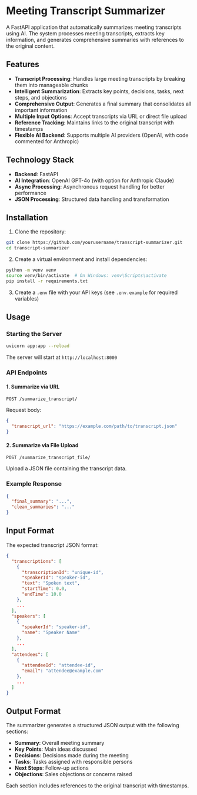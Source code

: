 # Meeting Transcript Summarizer

A FastAPI application that automatically summarizes meeting transcripts using AI. The system processes meeting transcripts, extracts key information, and generates comprehensive summaries with references to the original content.

## Features

- **Transcript Processing**: Handles large meeting transcripts by breaking them into manageable chunks
- **Intelligent Summarization**: Extracts key points, decisions, tasks, next steps, and objections
- **Comprehensive Output**: Generates a final summary that consolidates all important information
- **Multiple Input Options**: Accept transcripts via URL or direct file upload
- **Reference Tracking**: Maintains links to the original transcript with timestamps
- **Flexible AI Backend**: Supports multiple AI providers (OpenAI, with code commented for Anthropic)

## Technology Stack

- **Backend**: FastAPI
- **AI Integration**: OpenAI GPT-4o (with option for Anthropic Claude)
- **Async Processing**: Asynchronous request handling for better performance
- **JSON Processing**: Structured data handling and transformation

## Installation

1. Clone the repository:
```bash
git clone https://github.com/yourusername/transcript-summarizer.git
cd transcript-summarizer
```

2. Create a virtual environment and install dependencies:
```bash
python -m venv venv
source venv/bin/activate  # On Windows: venv\Scripts\activate
pip install -r requirements.txt
```

3. Create a `.env` file with your API keys (see `.env.example` for required variables)

## Usage

### Starting the Server

```bash
uvicorn app:app --reload
```

The server will start at `http://localhost:8000`

### API Endpoints

#### 1. Summarize via URL

`POST /summarize_transcript/`

Request body:
```json
{
  "transcript_url": "https://example.com/path/to/transcript.json"
}
```

#### 2. Summarize via File Upload

`POST /summarize_transcript_file/`

Upload a JSON file containing the transcript data.

### Example Response

```json
{
  "final_summary": "...",
  "clean_summaries": "..."
}
```

## Input Format

The expected transcript JSON format:

```json
{
  "transcriptions": [
    {
      "transcriptionId": "unique-id",
      "speakerId": "speaker-id",
      "text": "Spoken text",
      "startTime": 0.0,
      "endTime": 10.0
    },
    ...
  ],
  "speakers": [
    {
      "speakerId": "speaker-id",
      "name": "Speaker Name"
    },
    ...
  ],
  "attendees": [
    {
      "attendeeId": "attendee-id",
      "email": "attendee@example.com"
    },
    ...
  ]
}
```

## Output Format

The summarizer generates a structured JSON output with the following sections:

- **Summary**: Overall meeting summary
- **Key Points**: Main ideas discussed
- **Decisions**: Decisions made during the meeting
- **Tasks**: Tasks assigned with responsible persons
- **Next Steps**: Follow-up actions
- **Objections**: Sales objections or concerns raised

Each section includes references to the original transcript with timestamps.

